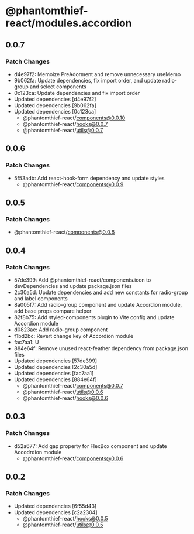 # @phantomthief-react/modules.accordion

## 0.0.7

### Patch Changes

- d4e97f2: Memoize PreAdorment and remove unnecessary useMemo
- 9b062fa: Update dependencies, fix import order, and update radio-group and select components
- 0c123ca: Update dependencies and fix import order
- Updated dependencies [d4e97f2]
- Updated dependencies [9b062fa]
- Updated dependencies [0c123ca]
  - @phantomthief-react/components@0.0.10
  - @phantomthief-react/hooks@0.0.7
  - @phantomthief-react/utils@0.0.7

## 0.0.6

### Patch Changes

- 5f53adb: Add react-hook-form dependency and update styles
  - @phantomthief-react/components@0.0.9

## 0.0.5

### Patch Changes

- @phantomthief-react/components@0.0.8

## 0.0.4

### Patch Changes

- 57de399: Add @phantomthief-react/components.icon to devDependencies and update package.json files
- 2c30a5d: Update dependencies and add new constants for radio-group and label components
- 8a005f7: Add radio-group component and update Accordion module, add base props compare helper
- 82f8b75: Add styled-components plugin to Vite config and update Accordion module
- d0823ae: Add radio-group component
- f1bd2bc: Revert change key of Accordion module
- fac7aa1: U
- 884e64f: Remove unused react-feather dependency from package.json files
- Updated dependencies [57de399]
- Updated dependencies [2c30a5d]
- Updated dependencies [fac7aa1]
- Updated dependencies [884e64f]
  - @phantomthief-react/components@0.0.7
  - @phantomthief-react/utils@0.0.6
  - @phantomthief-react/hooks@0.0.6

## 0.0.3

### Patch Changes

- d52a677: Add gap property for FlexBox component and update Accodrdion module
  - @phantomthief-react/components@0.0.6

## 0.0.2

### Patch Changes

- Updated dependencies [6f55d43]
- Updated dependencies [c2a2304]
  - @phantomthief-react/hooks@0.0.5
  - @phantomthief-react/utils@0.0.5
